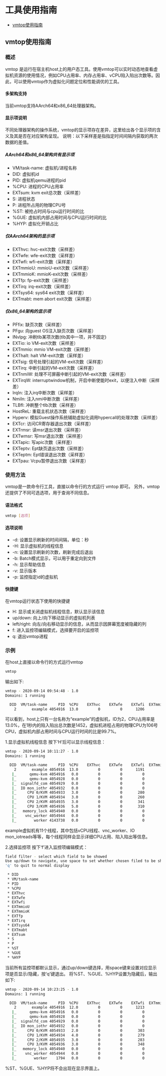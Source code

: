# 工具使用指南

- [vmtop使用指南](#vmtop使用指南)

## vmtop使用指南

### 概述
vmtop 是运行在宿主机host上的用户态工具。使用vmtop可以实时动态地查看虚拟机资源的使用情况，例如CPU占用率、内存占用率、vCPU陷入陷出次数等。因此，可以使用vmtop作为虚拟化问题定位和性能调优的工具。

#### 多架构支持
当前vmtop支持AArch64和x86_64处理器架构。

#### 显示项说明
不同处理器架构的操作系统，vmtop的显示项存在差异，这里给出各个显示项的含义及其是否在对应架构呈现。
说明：以下采样差是指指定时间间隔内获取的两次数据的差值。

##### **AArch64和x86_64架构共有显示项**
- VM/task-name: 虚拟机/进程名称
- DID: 虚拟机id
- PID: 虚拟机qemu进程的pid
- %CPU: 进程的CPU占用率
- EXTsum: kvm exit总次数（采样差）
- S: 进程状态
- P: 进程所占用的物理CPU号
- %ST: 被抢占时间与cpu运行时间的比
- %GUE: 虚拟机内部占用时间与CPU运行时间的比
- %HYP: 虚拟化开销占比

##### 仅AArch64架构的显示项
- EXThvc: hvc-exit次数（采样差）
- EXTwfe: wfe-exit次数（采样差）
- EXTwfi: wfi-exit次数（采样差）
- EXTmmioU: mmioU-exit次数（采样差）
- EXTmmioK: mmioK-exit次数（采样差）
- EXTfp: fp-exit次数（采样差）
- EXTirq: irq-exit次数（采样差）
- EXTsys64: sys64 exit次数（采样差）
- EXTmabt: mem abort exit次数（采样差）


##### 仅x86_64架构的显示项
- PFfix: 缺页次数（采样差）
- PFgu: 向guest OS注入缺页次数（采样差）
- INvlpg: 冲刷tlb某项次数(tlb其中一项，并不固定)
- EXTio: io VM-exit次数（采样差）
- EXTmmio: mmio VM-exit次数（采样差）
- EXThalt: halt VM-exit次数（采样差）
- EXTsig: 信号处理引起的VM-exit次数（采样差）
- EXTirq: 中断引起的VM-exit次数（采样差）
- EXTnmiW: 处理不可屏蔽中断引起的VM-exit次数（采样差）
- EXTirqW: interruptwindow机制，开启中断使能时exit，以便注入中断（采样差）
- IrqIn: 注入irq中断次数（采样差）
- NmiIn: 注入nmi中断次数（采样差）
- TLBfl: 冲刷整个tlb次数（采样差）
- HostReL: 重载主机状态次数（采样差）
- Hyperv: 模拟Guest操作系统辅助虚拟化调用hypercall的处理次数（采样差）
- EXTcr: 访问CR寄存器退出次数（采样差）
- EXTrmsr: 读msr退出次数（采样差）
- EXTwmsr: 写msr退出次数（采样差）
- EXTapic: 写apic次数（采样差）
- EXTeptv: Ept缺页退出次数（采样差）
- EXTeptm: Ept错误退出次数（采样差）
- EXTpau: Vcpu暂停退出次数（采样差）

### 使用方法
vmtop是一款命令行工具，直接以命令行的方式运行 vmtop 即可。
另外，vmtop还提供了不同可选选项，用于查询不同信息。

#### 语法格式
```sh
vmtop [选项]
```

#### 选项说明
- -d: 设置显示刷新的时间间隔，单位：秒
- -H: 显示虚拟机的线程信息
- -n: 设置显示刷新的次数，刷新完成后退出
- -b: Batch模式显示，可以用于重定向到文件
- -h: 显示帮助信息
- -v: 显示版本
- -p: 监控指定id的虚拟机

#### 快捷键
在vmtop运行状态下使用的快捷键
- H: 显示或关闭虚拟机线程信息，默认显示该信息
- up/down: 向上/向下移动显示的虚拟机列表
- left/right: 向左/向右移动显示的信息，从而显示因屏幕宽度被隐藏的列
- f: 进入监控项编辑模式，选择要开启的监控项
- q: 退出vmtop进程

### 示例
在host上直接以命令行的方式运行vmtop
```sh
vmtop
```
输出如下:
```sh
vmtop - 2020-09-14 09:54:48 - 1.0
Domains: 1 running

  DID  VM/task-name     PID  %CPU    EXThvc    EXTwfe    EXTwfi  EXTmmioU  EXTmmioK     EXTfp    EXTirq  EXTsys64   EXTmabt    EXTsum    S    P   %ST  %GUE  %HYP
    2       example 4054916  13.0         0         0      1206        10         0       144        62       174         0      1452    S  106   0.0  99.7  16.0
```
可以看到，host上只有一台名称为“example”的虚拟机，ID为2，CPU占用率是13.0%，在1秒内的陷入陷出总次数是1452，虚拟机进程占用的物理CPU为106号CPU，虚拟机内部占用时间与CPU运行时间的比是99.7%。

1.显示虚拟机线程信息
按下‘H’后可以显示线程信息：
```sh
vmtop - 2020-09-14 10:11:27 - 1.0
Domains: 1 running

  DID  VM/task-name     PID  %CPU    EXThvc    EXTwfe    EXTwfi  EXTmmioU  EXTmmioK     EXTfp    EXTirq  EXTsys64   EXTmabt    EXTsum    S    P   %ST  %GUE  %HYP
    2       example 4054916  13.0         0         0	   1191        17         4       120        76       147         0      1435    S  119   0.0 123.7   4.0
   |_      qemu-kvm 4054916   0.0         0         0         0         0         0         0         0         0         0         0    S  119   0.0   0.0   0.0
   |_      qemu-kvm 4054928   0.0         0         0         0         0         0         0         0         0         0         0    S  119   0.0   0.0   0.0
   |_  signalfd_com 4054929   0.0         0         0         0         0         0         0         0         0         0         0    S  120   0.0   0.0   0.0
   |_  IO mon_iothr 4054932   0.0         0         0         0         0         0         0         0         0         0         0    S  117   0.0   0.0   0.0
   |_     CPU 0/KVM 4054933   3.0         0         0       280         6         4        28        19        41         0       350    S  105   0.0  27.9   0.0
   |_     CPU 1/KVM 4054934   3.0         0         0       260         0         0        16        12        36         0       308    S   31   0.0  20.0   0.0
   |_     CPU 2/KVM 4054935   3.0         0         0       341         0         0        44        20        26         0       387    R  108   0.0  27.9   4.0
   |_     CPU 3/KVM 4054936   5.0         0         0       310        11         0        32        25        44         0       390    S  103   0.0  47.9   0.0
   |_   memory_lock 4054940   0.0         0         0         0         0         0         0         0         0         0         0    S  126   0.0   0.0   0.0
   |_    vnc_worker 4054944   0.0         0         0         0         0         0         0         0         0         0         0    S  118   0.0   0.0   0.0
   |_        worker 4143738   0.0         0         0         0         0         0         0         0         0         0         0    S  120   0.0   0.0   0.0
```
example虚拟机有11个线程，其中包括vCPU线程、vnc_worker、IO mon_iotreads等等，每个线程同样会显示详细CPU占用、陷入陷出等信息。

2.选择监控项
按下‘f’进入监控项编辑模式：
```sh
field filter - select which field to be showed
Use up/down to navigate, use space to set whether chosen filed to be showed
'q' to quit to normal display

 * DID
 * VM/task-name
 * PID
 * %CPU
 * EXThvc
 * EXTwfe
 * EXTwfi
 * EXTmmioU
 * EXTmmioK
 * EXTfp
 * EXTirq
 * EXTsys64
 * EXTmabt
 * EXTsum
 * S
 * P
 * %ST
 * %GUE
 * %HYP
```
当前所有监控项都默认显示，通过up/down键选择，用space键来设置对应显示项是否显示/隐藏，按‘q’键退出。
将%ST、%GUE、%HYP设置为隐藏后，输出如下:
```sh
vmtop - 2020-09-14 10:23:25 - 1.0
Domains: 1 running

  DID  VM/task-name     PID  %CPU    EXThvc    EXTwfe    EXTwfi  EXTmmioU  EXTmmioK     EXTfp    EXTirq  EXTsys64   EXTmabt    EXTsum    S    P
    2       example 4054916  12.0         0         0	   1213        14         1       144        68       168         0      1464    S  125
   |_	   qemu-kvm 4054916   0.0         0         0         0         0         0         0         0         0         0         0    S  125
   |_	   qemu-kvm 4054928   0.0         0         0         0         0         0         0         0         0         0         0    S  119
   |_  signalfd_com 4054929   0.0         0         0         0         0         0         0         0         0         0         0    S  120
   |_  IO mon_iothr 4054932   0.0         0         0         0         0         0         0         0         0         0         0    S  117
   |_     CPU 0/KVM 4054933   2.0         0         0       303         6         0        29        10        35         0       354    S   98
   |_     CPU 1/KVM 4054934   4.0         0         0       279         0         0        39        17        49         0       345    S    1
   |_     CPU 2/KVM 4054935   3.0         0         0       283         0         0        33        20        40         0       343    S  122
   |_     CPU 3/KVM 4054936   3.0         0         0       348         8         1        43        21        44         0       422    S  110
   |_   memory_lock 4054940   0.0         0         0         0         0         0         0         0         0         0         0    S  126
   |_    vnc_worker 4054944   0.0         0         0         0         0         0         0         0         0         0         0    S  118
   |_        worker    1794   0.0         0         0         0         0         0         0         0         0         0         0    S  126
```
%ST、%GUE、%HYP将不会出现在显示界面上。
